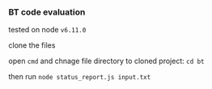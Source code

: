 ### BT code evaluation

tested on node `v6.11.0`

clone the files

open `cmd` and chnage file directory to cloned project:
`cd bt`

then run
`node status_report.js input.txt`
